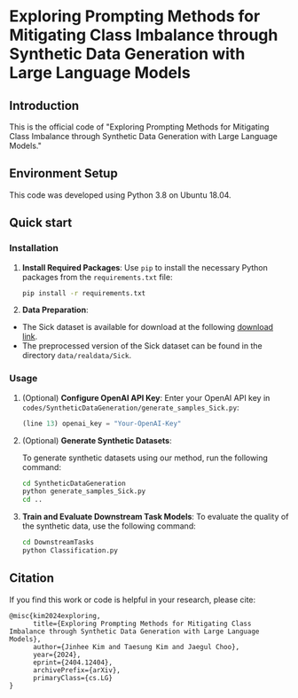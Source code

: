 # Exploring Prompting Methods for Mitigating Class Imbalance through Synthetic Data Generation with Large Language Models

## Introduction

This is the official code of "Exploring Prompting Methods for Mitigating Class Imbalance through Synthetic Data Generation with Large Language Models."


## Environment Setup

This code was developed using Python 3.8 on Ubuntu 18.04.

## Quick start

### Installation

1. **Install Required Packages**:
   Use `pip` to install the necessary Python packages from the `requirements.txt` file:
   ```bash
   pip install -r requirements.txt
   ```


2. **Data Preparation**:
- The Sick dataset is available for download at the following [download link](https://www.openml.org/search?type=data&sort=runs&id=38&status=active).  
- The preprocessed version of the Sick dataset can be found in the directory `data/realdata/Sick`.

### Usage

1. (Optional) **Configure OpenAI API Key**: Enter your OpenAI API key in `codes/SyntheticDataGeneration/generate_samples_Sick.py`:

   ```python
   (line 13) openai_key = "Your-OpenAI-Key"
   ```

2. (Optional) **Generate Synthetic Datasets**: 

   To generate synthetic datasets using our method, run the following command:

   ```bash
   cd SyntheticDataGeneration
   python generate_samples_Sick.py
   cd ..
   ```

3. **Train and Evaluate Downstream Task Models**:
   To evaluate the quality of the synthetic data, use the following command:

   ```bash
   cd DownstreamTasks
   python Classification.py    
   ```


## Citation

If you find this work or code is helpful in your research, please cite:
```
@misc{kim2024exploring,
      title={Exploring Prompting Methods for Mitigating Class Imbalance through Synthetic Data Generation with Large Language Models}, 
      author={Jinhee Kim and Taesung Kim and Jaegul Choo},
      year={2024},
      eprint={2404.12404},
      archivePrefix={arXiv},
      primaryClass={cs.LG}
}
```
